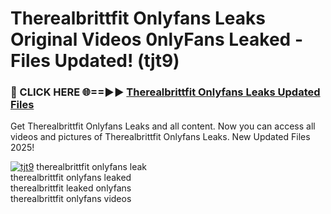 # Therealbrittfit Onlyfans Leaks Original Videos 0nlyFans Leaked - Files Updated! (tjt9)

<h3>🔴 CLICK HERE 🌐==►► <a href="https://tinyurl.com/4seja8ks" rel="nofollow">Therealbrittfit Onlyfans Leaks Updated Files</a></h3>

Get Therealbrittfit Onlyfans Leaks and all content. Now you can access all videos and pictures of Therealbrittfit Onlyfans Leaks. New Updated Files 2025!

[![tjt9](https://i.imgur.com/EWjZXRe.gif)](https://tinyurl.com/4seja8ks)
therealbrittfit onlyfans leak<br>
therealbrittfit onlyfans leaked<br>
therealbrittfit leaked onlyfans<br>
therealbrittfit onlyfans videos
